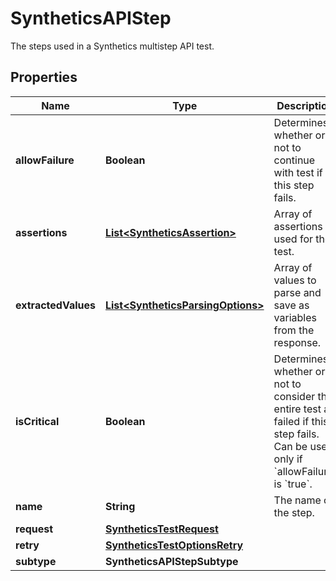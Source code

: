 # SyntheticsAPIStep

The steps used in a Synthetics multistep API test.

## Properties

| Name                | Type                                                                    | Description                                                                                                                                           | Notes      |
| ------------------- | ----------------------------------------------------------------------- | ----------------------------------------------------------------------------------------------------------------------------------------------------- | ---------- |
| **allowFailure**    | **Boolean**                                                             | Determines whether or not to continue with test if this step fails.                                                                                   | [optional] |
| **assertions**      | [**List&lt;SyntheticsAssertion&gt;**](SyntheticsAssertion.md)           | Array of assertions used for the test.                                                                                                                |
| **extractedValues** | [**List&lt;SyntheticsParsingOptions&gt;**](SyntheticsParsingOptions.md) | Array of values to parse and save as variables from the response.                                                                                     | [optional] |
| **isCritical**      | **Boolean**                                                             | Determines whether or not to consider the entire test as failed if this step fails. Can be used only if &#x60;allowFailure&#x60; is &#x60;true&#x60;. | [optional] |
| **name**            | **String**                                                              | The name of the step.                                                                                                                                 |
| **request**         | [**SyntheticsTestRequest**](SyntheticsTestRequest.md)                   |                                                                                                                                                       |
| **retry**           | [**SyntheticsTestOptionsRetry**](SyntheticsTestOptionsRetry.md)         |                                                                                                                                                       | [optional] |
| **subtype**         | **SyntheticsAPIStepSubtype**                                            |                                                                                                                                                       |
